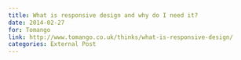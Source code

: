 ```yaml
---
title: What is responsive design and why do I need it?
date: 2014-02-27
for: Tomango
link: http://www.tomango.co.uk/thinks/what-is-responsive-design/
categories: External Post
---
```

